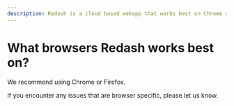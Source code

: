 ```yaml
---
description: Redash is a cloud based webapp that works best on Chrome or Firefox.
---
```


# What browsers Redash works best on?

We recommend using Chrome or Firefox.

If you encounter any issues that are browser specific, please let us know.
